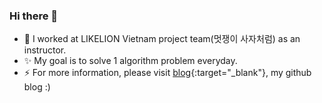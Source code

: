 ### Hi there 👋

<!--
**aimclee/aimclee** is a ✨ _special_ ✨ repository because its `README.md` (this file) appears on your GitHub profile.
- 🌱 I’m currently learning ...
- 👯 I’m looking to collaborate on ...
- 🤔 I’m looking for help with ...
- 💬 Ask me about ...
- 📫 How to reach me: ...
- 😄 Pronouns: ...
- ⚡ Fun fact: ...
-->

- 🔭 I worked at LIKELION Vietnam project team(멋쟁이 사자처럼) as an instructor.
- ✨ My goal is to solve 1 algorithm problem everyday.
- ⚡ For more information, please visit [blog](https://aimclee.github.io){:target="_blank"}, my github blog :)


